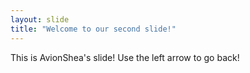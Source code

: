 ```yaml
---
layout: slide
title: "Welcome to our second slide!"
---
```


This is AvionShea's slide!
Use the left arrow to go back!
